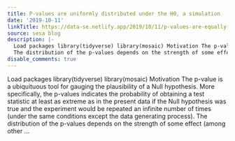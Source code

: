 ```yaml
---
title: P-values are uniformly distributed under the H0, a simulation
date: '2019-10-11'
linkTitle: https://data-se.netlify.app/2019/10/11/p-values-are-equally-distributed-under-the-h0/
source: sesa blog
description: |-
  Load packages library(tidyverse) library(mosaic) Motivation The p-value is a ubiquituous tool for gauging the plausibility of a Null hypothesis. More specifically, the p-values indicates the probability of obtaining a test statistic at least as extreme as in the present data if the Null hypothesis was true and the experiment would be repeated an infinite number of times (under the same conditions except the data generating process).
  The distribution of the p-values depends on the strength of some effect (among other ...
disable_comments: true
---
```

Load packages library(tidyverse) library(mosaic) Motivation The p-value is a ubiquituous tool for gauging the plausibility of a Null hypothesis. More specifically, the p-values indicates the probability of obtaining a test statistic at least as extreme as in the present data if the Null hypothesis was true and the experiment would be repeated an infinite number of times (under the same conditions except the data generating process).
The distribution of the p-values depends on the strength of some effect (among other ...